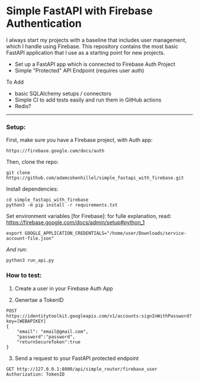 # Simple FastAPI with Firebase Authentication
I always start my projects with a baseline that includes user management, which I handle using Firebase. This repository contains the most basic FastAPI application that I use as a starting point for new projects.

- Set up a FastAPI app which is connected to Firebase Auth Project
- Simple "Protected" API Endpoint (requires user auth)


To Add
- basic SQLAlchemy setups / connectors
- Simple CI to add tests easily and run them in GitHub actions
- Redis?


------------
### Setup:
First, make sure you have a Firebase project, with Auth app:
```
https://firebase.google.com/docs/auth
```

Then, clone the repo:
```
git clone https://github.com/adamcohenhillel/simple_fastapi_with_firebase.git
```

Install dependencies:
```
cd simple_fastapi_with_firebase
python3 -m pip install -r requirements.txt
```

Set environment variables [for Firebase]:
for fulle explanation, read: https://firebase.google.com/docs/admin/setup#python_1
```
export GOOGLE_APPLICATION_CREDENTIALS="/home/user/Downloads/service-account-file.json"
```

*And run:*
```
python3 run_api.py
```

### How to test:
1. Create a user in your Firebase Auth App

2. Genertae a TokenID
```
POST https://identitytoolkit.googleapis.com/v1/accounts:signInWithPassword?key=[WEBAPIKEY]
{
	"email": "email@gmail.com",
	"password":"password",
	"returnSecureToken":true
}
```

3. Send a request to your FastAPI protected endpoint
```
GET http://127.0.0.1:8000/api/simple_router/firebase_user
Authorization: TokenID
```


